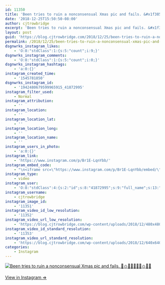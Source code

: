 ```yaml
---
id: 11350
title: 'Been tries to ruin a nonconsensual Xmas pic and fails. &#x1f385;&#x26c4;&#x1f384;&#x1f381;&#x1f98c;&#x1f385;&#x1f384;&#x26c4;&#x1f98c;&#x1f381;'
date: '2018-12-25T15:50:50-08:00'
author: cjtrowbridge
excerpt: 'Been tries to ruin a nonconsensual Xmas pic and fails. &#x1f385;&#x26c4;&#x1f384;&#x1f381;&#x1f98c;&#x1f385;&#x1f384;&#x26c4;&#x1f98c;&#x1f381;'
layout: post
guid: 'https://blog.cjtrowbridge.com/2018/12/25/been-tries-to-ruin-a-nonconsensual-xmas-pic-and-fails-%f0%9f%8e%85%e2%9b%84%f0%9f%8e%84%f0%9f%8e%81%f0%9f%a6%8c%f0%9f%8e%85%f0%9f%8e%84%e2%9b%84%f0%9f%a6%8c%f0%9f%8e%81/'
permalink: /2018/12/25/been-tries-to-ruin-a-nonconsensual-xmas-pic-and-fails-%f0%9f%8e%85%e2%9b%84%f0%9f%8e%84%f0%9f%8e%81%f0%9f%a6%8c%f0%9f%8e%85%f0%9f%8e%84%e2%9b%84%f0%9f%a6%8c%f0%9f%8e%81/
dsgnwrks_instagram_likes:
    - 'O:8:"stdClass":1:{s:5:"count";i:9;}'
dsgnwrks_instagram_comments:
    - 'O:8:"stdClass":1:{s:5:"count";i:0;}'
dsgnwrks_instagram_hashtags:
    - 'a:0:{}'
instagram_created_time:
    - '1545781850'
dsgnwrks_instagram_id:
    - '1942480679599965915_41872995'
instagram_filter_used:
    - Normal
instagram_attribution:
    - ''
instagram_location:
    - ''
instagram_location_lat:
    - ''
instagram_location_long:
    - ''
instagram_location_name:
    - ''
instagram_users_in_photo:
    - 'a:0:{}'
instagram_link:
    - 'https://www.instagram.com/p/Br1E-LqnYbb/'
instagram_embed_code:
    - "\n<iframe src=\"https://www.instagram.com/p/Br1E-LqnYbb/embed/\" width=\"612\" height=\"710\" frameborder=\"0\" scrolling=\"no\" allowtransparency=\"true\" class=\"insta-image-embed\"></iframe>\n"
instagram_type:
    - video
instagram_user:
    - 'O:8:"stdClass":4:{s:2:"id";s:8:"41872995";s:9:"full_name";s:13:"CJ Trowbridge";s:15:"profile_picture";s:174:"https://scontent.cdninstagram.com/vp/da3ecd55cee00cc9e24cf858f080f6fd/5CCD941C/t51.2885-19/s150x150/13724650_1188772791164794_142557231_a.jpg?_nc_ht=scontent.cdninstagram.com";s:8:"username";s:12:"cjtrowbridge";}'
instagram_username:
    - cjtrowbridge
instagram_image_id:
    - '11351'
instagram_video_id_low_resolution:
    - '11352'
instagram_video_url_low_resolution:
    - 'https://blog.cjtrowbridge.com/wp-content/uploads/2018/12/480x480-video-1545781850.mp4'
instagram_video_id_standard_resolution:
    - '11353'
instagram_video_url_standard_resolution:
    - 'https://blog.cjtrowbridge.com/wp-content/uploads/2018/12/640x640-video-1545781850.mp4'
categories:
    - Instagram
---
```


[![Been tries to ruin a nonconsensual Xmas pic and fails. 🎅⛄🎄🎁🦌🎅🎄⛄🦌🎁](https://blog.cjtrowbridge.com/wp-content/uploads/2018/12/been-tries-to-ruin-a-1-1.jpg)](https://www.instagram.com/p/Br1E-LqnYbb/)

[View in Instagram ⇒](https://www.instagram.com/p/Br1E-LqnYbb/)